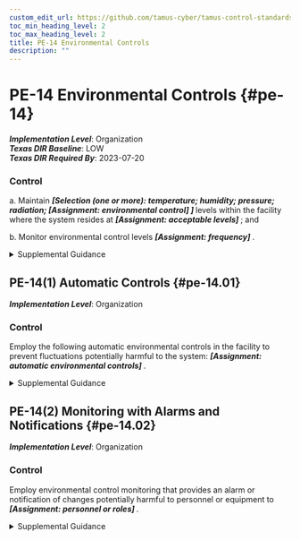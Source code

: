 ```yaml
---
custom_edit_url: https://github.com/tamus-cyber/tamus-control-standards/tree/main/content/tamus.edu/TAMUS_profile.xml
toc_min_heading_level: 2
toc_max_heading_level: 2
title: PE-14 Environmental Controls
description: ""
---
```


# PE-14 Environmental Controls {#pe-14}

_**Implementation Level**_: Organization\
_**Texas DIR Baseline**_: LOW\
_**Texas DIR Required By**_: 2023-07-20

### Control

a. Maintain <strong> <em>[Selection (one or more): temperature; humidity; pressure; radiation; <strong> <em>[Assignment: environmental control]</em> </strong> ]</em> </strong> levels within the facility where the system resides at <strong> <em>[Assignment: acceptable levels]</em> </strong> ; and

b. Monitor environmental control levels <strong> <em>[Assignment: frequency]</em> </strong>.

<details>
  <summary>Supplemental Guidance</summary>

The provision of environmental controls applies primarily to organizational facilities that contain concentrations of system resources (e.g., data centers, mainframe computer rooms, and server rooms). Insufficient environmental controls, especially in very harsh environments, can have a significant adverse impact on the availability of systems and system components that are needed to support organizational mission and business functions.

</details>

## PE-14(1) Automatic Controls {#pe-14.01}

_**Implementation Level**_: Organization

### Control

Employ the following automatic environmental controls in the facility to prevent fluctuations potentially harmful to the system: <strong> <em>[Assignment: automatic environmental controls]</em> </strong>.

<details>
  <summary>Supplemental Guidance</summary>

The implementation of automatic environmental controls provides an immediate response to environmental conditions that can damage, degrade, or destroy organizational systems or systems components.

</details>

## PE-14(2) Monitoring with Alarms and Notifications {#pe-14.02}

_**Implementation Level**_: Organization

### Control

Employ environmental control monitoring that provides an alarm or notification of changes potentially harmful to personnel or equipment to <strong> <em>[Assignment: personnel or roles]</em> </strong>.

<details>
  <summary>Supplemental Guidance</summary>

The alarm or notification may be an audible alarm or a visual message in real time to personnel or roles defined by the organization. Such alarms and notifications can help minimize harm to individuals and damage to organizational assets by facilitating a timely incident response.

</details>

